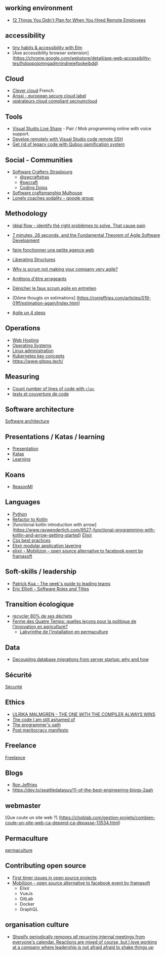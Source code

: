 ## working environment

* [12 Things You Didn't Plan for When You Hired Remote Employees](https://getlighthouse.com/blog/didnt-plan-hiring-remote-employees/)

## accessibility

* [tiny habits & accessibility with Elm](https://youtu.be/yHBUKYl3gjc)
* [Axe accessibility browser extension] (https://chrome.google.com/webstore/detail/axe-web-accessibility-tes/lhdoppojpmngadmnindnejefpokejbdd)



## Cloud

* [Clever cloud](https://www.clever-cloud.com)
  French.
* [Anssi - european secure cloud label](https://www.ssi.gouv.fr/en/actualite/european-secure-cloud-a-new-label-for-cloud-service-providers/)
* [opérateurs cloud compliant secnumcloud](https://www.ssi.gouv.fr/entreprise/qualifications/prestataires-de-services-de-confiance-qualifies/prestataires-de-service-dinformatique-en-nuage-secnumcloud/)



## Tools

* [Visual Studio Live Share](https://visualstudio.microsoft.com/fr/services/live-share/?rr=https%3A%2F%2Fwww.bing.com%2F) - Pair / Mob programming online with voice support.
* [Develop remotely with Visual Studio code remote SSH](https://code.visualstudio.com/docs/remote/ssh)
* [Get rid of legacy code with Quboo gamification system](https://quboo.tpd.io/)

## Social - Communities

* [Software Crafters Strasbourg](https://www.meetup.com/Software-Crafters-Strasbourg/)
  * [@swcraftstras](https://twitter.com/swcraftstras)
  * [#swcraft](https://twitter.com/search?q=%23swcraft&src=typd)
  * [Coding Dojos](coding_dojos.md)
* [Software craftsmanship Mulhouse](https://www.meetup.com/fr-FR/Software-Craftsmanship-Mulhouse/)
* [Lonely coaches sodality - google group](  https://groups.google.com/forum/m/#!forum/lonely-coaches-sodality)
 

## Methodology

* [Idéal flow - identify thé right problèmes to solve. That cause pain](   https://leanpub.com/ideaflow  )

* [7 minutes, 26 seconds, and the Fundamental Theorem of Agile Software Development](https://www.youtube.com/watch?v=WSes_PexXcA)
* [faire fonctionner une petite agence web](https://jp-lambert.me/à-laide-comment-faire-fonctionner-mon-agence-web-63cd9b9a9538)
* [Liberating Structures](https://www.liberatingstructures.fr)
* [Why is scrum not making your company very agile?](https://www.linkedin.com/feed/update/urn:li:activity:6556947030827237376)
* [Arrêtons d'être arrageants](https://blog.goood.com/2019/07/23/pour-etre-agiles-arretons-detre-arrangeants/amp/)
* [Dénicher le faux scrum agile en entretien](https://jp-lambert.me/comment-d%C3%A9nicher-le-faux-scrum-agile-en-entretien-1c8586fdcfe2)
* [Dôme thougts on estimations] (https://ronjeffries.com/articles/019-01ff/estimation-again/Index.html)

* [Agile un 4 steps](   https://kalele.io/what-you-need-from-agile/)

## Operations

* [Web Hosting](hosting.md)
* [Operating Systems](operating-systems.md)
* [Linux administration](linux-administration.md)
* [Kubernetes key concepts](https://towardsdatascience.com/key-kubernetes-concepts-62939f4bc08e)
* https://www.gitops.tech/


## Measuring

* [Count number of lines of code with `cloc`](https://github.com/AlDanial/cloc)
* [tests et couverture de code](https://blog.ippon.fr/2019/07/22/80-ou-90-de-couverture-de-tests/)

## Software architecture

[Software architecture](software-architecture.md)

## Presentations / Katas / learning

* [Presentation](presentations.md)
* [Katas](katas.md)
* [Learning](learning.md)

## Koans

* [ReasonMl](https://github.com/gabrielperales/reasonml-koans/)

## Languages

* [Python](python.md)
* [Refactor to Kotlin](https://codelabs.developers.google.com/codelabs/java-to-kotlin)
* [functional kotlin introduction with arrow] (https://www.raywenderlich.com/9527-functional-programming-with-kotlin-and-arrow-getting-started) [Elixir](elixir.md)
* [Css best practices](https://dev.to/adrianbdesigns/improve-your-css-with-these-5-principles-35jd)
* [Elixir modular application layering](https://aaronrenner.io/2019/09/18/application-layering-a-pattern-for-extensible-elixir-application-design.html)
* [elixir - Mobilizon - open source alternative to facebook event by framasoft](https://framagit.org/framasoft/mobilizon/)

## Soft-skills / leadership

* [Patrick Kua - The geek's guide to leading teams](https://dev.tube/video/0PsGgnQc4eY)
* [Eric Elliott - Software Roles and Titles](https://medium.com/javascript-scene/software-roles-and-titles-e3f0b69c410c)

## Transition écologique

* [recycler 80% de ses déchets](https://m.facebook.com/story.php?story_fbid=2401188840100050&id=1459728890912721)
* [Ferme des Quatre Temps: quelles leçons pour la politique de l'innovation en agriculture?](https://www.linkedin.com/pulse/ferme-des-quatre-temps-quelles-le%25C3%25A7ons-pour-la-de-en-brice-thollet/?trackingId=b2nS1YkCS1%2BWCc4aVsJkJw%3D%3D)
  * [Labyrinthe de l'installation en permaculture](https://www.dropbox.com/s/tlzqj1on33nnzk1/Labyrinthe-a-l-installation%20v2.pdf)

## Data

* [Decoupling database migrations from server startup: why and how](https://pythonspeed.com/articles/schema-migrations-server-startup/)

## Sécurité

[Sécurité](security.md)

## Ethics

* [ULRIKA MALMGREN - THE ONE WITH THE COMPILER ALWAYS WINS](http://videos.ncrafts.io/video/338474722)
* [The code I am still ashamed of](https://www.freecodecamp.org/news/the-code-im-still-ashamed-of-e4c021dff55e/)
* [The programmer's oath](http://blog.cleancoder.com/uncle-bob/2015/11/18/TheProgrammersOath.html)
* [Post meritocracy manifesto](https://postmeritocracy.org/)

## Freelance

[Freelance](freelance.md)

## Blogs

* [Ron Jeffries]( https://ronjeffries.com)
* https://dev.to/seattledataguy/11-of-the-best-engineering-blogs-2aah



## webmaster

[Que coute un site web ?] (https://choblab.com/gestion-projets/combien-coute-un-site-web-ca-depend-ca-depasse-13534.html)

## Permaculture

[permaculture](permaculture.md)

## Contributing open source

* [First timer issues in open source projects](https://www.firsttimersonly.com/)
* [Mobilizon - open source alternative to facebook event by framasoft](https://framagit.org/framasoft/mobilizon/)
  * Elixir
  * VueJs
  * GitLab
  * Docker
  * GraphQL
  
## organisation culture

* [  Shopify periodically removes *all* recurring internal meetings from everyone's calendar. Reactions are mixed of course, but I love working at a company where leadership is not afraid afraid to shake things up ](https://twitter.com/pauldowman/status/1179414660254179330  )
